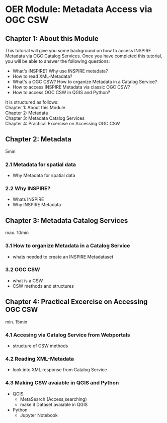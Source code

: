 # OER Module: Metadata Access via OGC CSW
## Chapter 1: About this Module
This tutorial will give you some background on how to access INSPIRE Metadata via OGC Catalog Services. Once you have completed this tutorial, you will be able to answer the following questions:

* What's INSPIRE? Why use INSPIRE metadata?
* How to read XML-Metadata?
* What's a OGC CSW? How to organize Metadata in a Catalog Service?
* How to access INSPIRE Metadata via classic OGC CSW?
* How to access OGC CSW in QGIS and Python?

It is structured as follows:  
  Chapter 1: About this Module  
  Chapter 2: Metadata  
  Chapter 3: Metadata Catalog Services  
  Chapter 4: Practical Excercise on Accessing OGC CSW

## Chapter 2: Metadata
5min
  ### 2.1 Metadata for spatial data
  * Why Metadata for spatial data
  ### 2.2 Why INSPIRE?
  * Whats INSPIRE
  * Why INSPIRE Metadata

## Chapter 3: Metadata Catalog Services
max. 10min
  ### 3.1 How to organize Metadata in a Catalog Service
  * whats needed to create an INSPIRE Metadataset
  ### 3.2 OGC CSW
  * what is a CSW
  * CSW methods and structures
  
## Chapter 4: Practical Excercise on Accessing OGC CSW
min. 15min
  ### 4.1 Accesing via Catalog Service from Webportals
  * structure of CSW methods
  ### 4.2 Reading XML-Metadata
  * look into XML response from Catalog Service
  ### 4.3 Making CSW avaiable in QGIS and Python
  * QGIS
    * MetaSearch (Access,searching)
    * make it Dataset avaiable in QGIS
  * Python
    * Jupyter Notebook  
